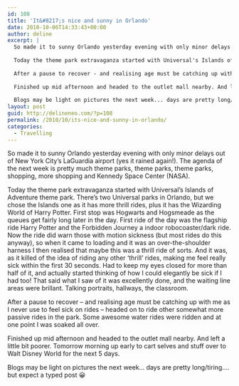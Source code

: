 ```yaml
---
id: 108
title: 'It&#8217;s nice and sunny in Orlando'
date: 2010-10-06T14:33:43+00:00
author: deline
excerpt: |
  So made it to sunny Orlando yesterday evening with only minor delays out of New York City's LaGuardia airport (yes it rained again!). The agenda of the next week is pretty much theme parks, theme parks, theme parks, shopping, more shopping and Kennedy Space Center (NASA).
  
  Today the theme park extravaganza started with Universal's Islands of Adventure theme park. There's two Universal parks in Orlando, but we chose the Islands one as it has more thrill rides, plus it has the Wizarding World of Harry Potter. First stop was Hogwarts and Hogsmeade as the queues get fairly long later in the day. First ride of the day was the flagship ride Harry Potter and the Forbidden Journey a indoor robocoaster/dark ride. Now the ride did warn those with motion sickness (but most rides do this anyway), so when it came to loading and it was an over-the-shoulder harness I then realised that maybe this was a thrill ride of sorts. And it was, as it killed of the idea of riding any other 'thrill' rides, making me feel really sick within the first 30 seconds. Had to keep my eyes closed for more than half of it, and actually started thinking of how I could elegantly be sick if I had too! That said what I saw of it was excellently done, and the waiting line areas were brillant. Talking portraits, hallways, the classroom.
  
  After a pause to recover - and realising age must be catching up with me as I never use to feel sick on rides - headed on to ride other somewhat more passive rides in the park. Some awesome water rides were ridden and at one point I was soaked all over.
  
  Finished up mid afternoon and headed to the outlet mall nearby. And left a little bit poorer. Tomorrow morning up early to cart selves and stuff over to Walt Disney World for the next 5 days.
  
  Blogs may be light on pictures the next week... days are pretty long/tiring.... but expect a typed post :-D
layout: post
guid: http://delineneo.com/?p=108
permalink: /2010/10/its-nice-and-sunny-in-orlando/
categories:
  - Travelling
---
```

So made it to sunny Orlando yesterday evening with only minor delays out of New York City&#8217;s LaGuardia airport (yes it rained again!). The agenda of the next week is pretty much theme parks, theme parks, theme parks, shopping, more shopping and Kennedy Space Center (NASA).

Today the theme park extravaganza started with Universal&#8217;s Islands of Adventure theme park. There&#8217;s two Universal parks in Orlando, but we chose the Islands one as it has more thrill rides, plus it has the Wizarding World of Harry Potter. First stop was Hogwarts and Hogsmeade as the queues get fairly long later in the day. First ride of the day was the flagship ride Harry Potter and the Forbidden Journey a indoor robocoaster/dark ride. Now the ride did warn those with motion sickness (but most rides do this anyway), so when it came to loading and it was an over-the-shoulder harness I then realised that maybe this was a thrill ride of sorts. And it was, as it killed of the idea of riding any other &#8216;thrill&#8217; rides, making me feel really sick within the first 30 seconds. Had to keep my eyes closed for more than half of it, and actually started thinking of how I could elegantly be sick if I had too! That said what I saw of it was excellently done, and the waiting line areas were brillant. Talking portraits, hallways, the classroom.

After a pause to recover &#8211; and realising age must be catching up with me as I never use to feel sick on rides &#8211; headed on to ride other somewhat more passive rides in the park. Some awesome water rides were ridden and at one point I was soaked all over.

Finished up mid afternoon and headed to the outlet mall nearby. And left a little bit poorer. Tomorrow morning up early to cart selves and stuff over to Walt Disney World for the next 5 days.

Blogs may be light on pictures the next week&#8230; days are pretty long/tiring&#8230;. but expect a typed post 😀